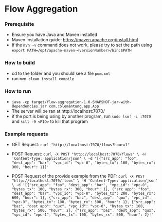 # Flow Aggregation

### Prerequisite
- Ensure you have Java and Maven installed
- Maven installation guide: https://maven.apache.org/install.html
- if the `mvn -v` command does not work, please try to set the path using `export PATH=/opt/apache-maven-<versionNumber>/bin:$PATH`
 
### How to build
- cd to the folder and you should see a file `pom.xml`
- run `mvn clean install compile`

### How to run
- `java -cp target/flow-aggregation-1.0-SNAPSHOT-jar-with-dependencies.jar com.colemantung.app.App`
- The server will be ran at http://localhost:7070/
- if the port is being using by another program, run `sudo lsof -i :7070` and `kill -9 <PID>` to kill that program

### Example requests
- GET Request: `curl "http://localhost:7070/flows?hour=1"`
- POST Request: `curl -X POST "http://localhost:7070/flows" \
-H 'Content-Type: application/json' \
-d '[{"src_app": "foo", "dest_app": "bar", "vpc_id": "vpc-0", "bytes_tx": 100, "bytes_rx": 300, "hour": 1}]'`

- POST Request of the provide example from the PDF: `curl -X POST "http://localhost:7070/flows" \
-H 'Content-Type: application/json' \
-d '[{"src_app": "foo", "dest_app": "bar", "vpc_id": "vpc-0", "bytes_tx": 100, "bytes_rx": 300, "hour": 1},
{"src_app": "foo", "dest_app": "bar", "vpc_id": "vpc-0", "bytes_tx": 200, "bytes_rx": 600, "hour": 1},
{"src_app": "baz", "dest_app": "qux", "vpc_id": "vpc-0", "bytes_tx": 100, "bytes_rx": 500, "hour": 1},
{"src_app": "baz", "dest_app": "qux", "vpc_id": "vpc-0", "bytes_tx": 100, "bytes_rx": 500, "hour": 2},
{"src_app": "baz", "dest_app": "qux", "vpc_id": "vpc-1", "bytes_tx": 100, "bytes_rx": 500, "hour": 2}]'`

### 
